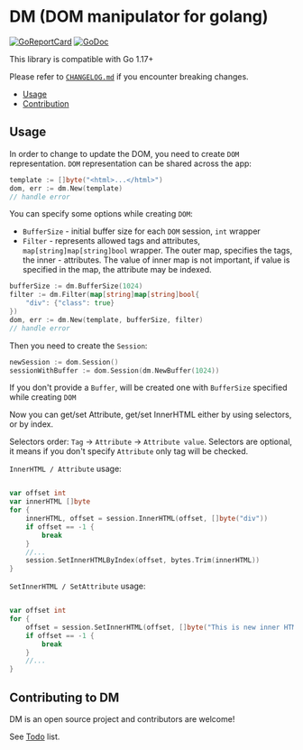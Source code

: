 # DM (DOM manipulator for golang)

[![GoReportCard](https://goreportcard.com/badge/github.com/viant/dm)](https://goreportcard.com/report/github.com/viant/dm)
[![GoDoc](https://godoc.org/github.com/viant/velty?status.svg)](https://godoc.org/github.com/viant/dm)

This library is compatible with Go 1.17+

Please refer to [`CHANGELOG.md`](CHANGELOG.md) if you encounter breaking changes.

- [Usage](#usage)
- [Contribution](#contributing-to-DM)

## Usage

In order to change to update the DOM, you need to create `DOM` representation. `DOM` representation can be shared across the app: 
```go
template := []byte("<html>...</html>")
dom, err := dm.New(template)
// handle error
```

You can specify some options while creating `DOM`:
* `BufferSize` - initial buffer size for each `DOM` session, `int` wrapper
* `Filter` - represents allowed tags and attributes, `map[string]map[string]bool` wrapper. The outer map, specifies the tags, 
the inner - attributes. The value of inner map is not important, if value is specified in the map, the attribute may be indexed.
```go
bufferSize := dm.BufferSize(1024)
filter := dm.Filter(map[string]map[string]bool{
	"div": {"class": true} 
})
dom, err := dm.New(template, bufferSize, filter)
// handle error
```

Then you need to create the `Session`:
```go
newSession := dom.Session()
sessionWithBuffer := dom.Session(dm.NewBuffer(1024))
```
If you don't provide a `Buffer`, will be created one with `BufferSize` specified while creating `DOM`

Now you can get/set Attribute, get/set InnerHTML either by using selectors, or by index. 

Selectors order: `Tag` -> `Attribute` -> `Attribute value`. Selectors are optional, it means if you don't specify `Attribute` only 
tag will be checked. 

`InnerHTML / Attribute` usage:
```go

var offset int
var innerHTML []byte
for {
    innerHTML, offset = session.InnerHTML(offset, []byte("div"))
    if offset == -1 {
    	break
    }
    //...
    session.SetInnerHTMLByIndex(offset, bytes.Trim(innerHTML))
}
```

`SetInnerHTML / SetAttribute` usage:

```go

var offset int
for {
    offset = session.SetInnerHTML(offset, []byte("This is new inner HTML") ,[]byte("div")), []byte("class"), []byte("div-class"))
    if offset == -1 {
        break
    }
    //... 
}
```

## Contributing to DM

DM is an open source project and contributors are welcome!

See [Todo](TODO.md) list.

